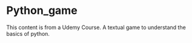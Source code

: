 # Python_game

This content is from a Udemy Course.
A textual game to understand the basics of python.
